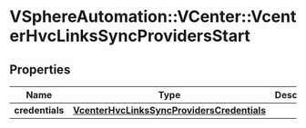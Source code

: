 # VSphereAutomation::VCenter::VcenterHvcLinksSyncProvidersStart

## Properties
Name | Type | Description | Notes
------------ | ------------- | ------------- | -------------
**credentials** | [**VcenterHvcLinksSyncProvidersCredentials**](VcenterHvcLinksSyncProvidersCredentials.md) |  | [optional] 


